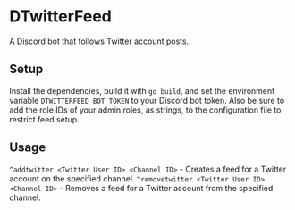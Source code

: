 # DTwitterFeed
A Discord bot that follows Twitter account posts.

## Setup
Install the dependencies, build it with `go build`, and set the environment variable `DTWITTERFEED_BOT_TOKEN` to your Discord bot token.
Also be sure to add the role IDs of your admin roles, as strings, to the configuration file to restrict feed setup.

## Usage
`^addtwitter <Twitter User ID> <Channel ID>` - Creates a feed for a Twitter account on the specified channel.
`^removetwitter <Twitter User ID> <Channel ID>` - Removes a feed for a Twitter account from the specified channel.
